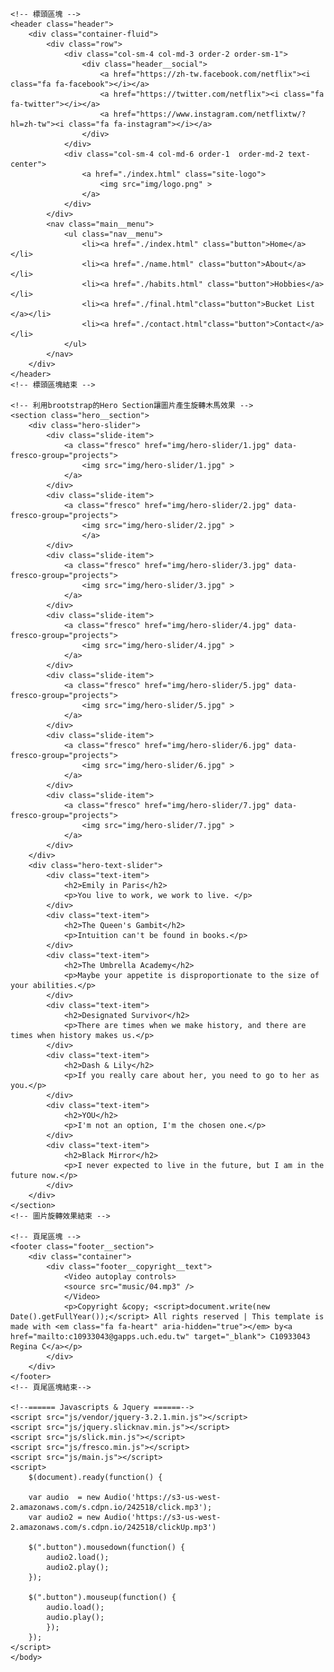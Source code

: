 <!DOCTYPE html>
<head>
	<title>C10933043 陳鈊娜</title>
	<meta charset="UTF-8">
	<meta name="viewport" content="width=device-width, initial-scale=1.0">
	<!--------------------------------------這些是CSS設定--------------------------------------->
	<link rel="stylesheet" href="css/bootstrap.min.css"/>
	<link rel="stylesheet" href="css/font-awesome.min.css"/> <!--臉書等小圖示-->
	<link rel="stylesheet" href="css/slicknav.min.css"/>
	<link rel="stylesheet" href="css/fresco.css"/>
	<link rel="stylesheet" href="css/slick.css"/>
	<link rel="stylesheet" href="css/style.css"/>
	<!---------------------------------------------------------------------------------------->
</head>
<body>
	<!-- 執行預先載入的工作 -->
	<div id="preloader">
		<div class="loader"></div>
	</div>

	<!-- 標頭區塊 -->
	<header class="header">
		<div class="container-fluid">
			<div class="row">
				<div class="col-sm-4 col-md-3 order-2 order-sm-1">
					<div class="header__social">
						<a href="https://zh-tw.facebook.com/netflix"><i class="fa fa-facebook"></i></a>
						<a href="https://twitter.com/netflix"><i class="fa fa-twitter"></i></a>
						<a href="https://www.instagram.com/netflixtw/?hl=zh-tw"><i class="fa fa-instagram"></i></a>
					</div>
				</div>
				<div class="col-sm-4 col-md-6 order-1  order-md-2 text-center">
					<a href="./index.html" class="site-logo">
						<img src="img/logo.png" >
					</a>
				</div>
			</div>
			<nav class="main__menu">
				<ul class="nav__menu">
					<li><a href="./index.html" class="button">Home</a></li>
					<li><a href="./name.html" class="button">About</a></li>
					<li><a href="./habits.html" class="button">Hobbies</a></li>
					<li><a href="./final.html"class="button">Bucket List </a></li>
					<li><a href="./contact.html"class="button">Contact</a></li>
				</ul>
			</nav>
		</div>
	</header>
	<!-- 標頭區塊結束 -->

	<!-- 利用brootstrap的Hero Section讓圖片產生旋轉木馬效果 -->
	<section class="hero__section">
		<div class="hero-slider">
			<div class="slide-item">
				<a class="fresco" href="img/hero-slider/1.jpg" data-fresco-group="projects">
					<img src="img/hero-slider/1.jpg" >
				</a>
			</div>
			<div class="slide-item">
				<a class="fresco" href="img/hero-slider/2.jpg" data-fresco-group="projects">
					<img src="img/hero-slider/2.jpg" >
					</a>
			</div>
			<div class="slide-item">
				<a class="fresco" href="img/hero-slider/3.jpg" data-fresco-group="projects">
					<img src="img/hero-slider/3.jpg" >
				</a>	
			</div>
			<div class="slide-item">
				<a class="fresco" href="img/hero-slider/4.jpg" data-fresco-group="projects">
					<img src="img/hero-slider/4.jpg" >
				</a>	
			</div>
			<div class="slide-item">
				<a class="fresco" href="img/hero-slider/5.jpg" data-fresco-group="projects">
					<img src="img/hero-slider/5.jpg" >
				</a>	
			</div>
			<div class="slide-item">
				<a class="fresco" href="img/hero-slider/6.jpg" data-fresco-group="projects">
					<img src="img/hero-slider/6.jpg" >
				</a>	
			</div>
			<div class="slide-item">
				<a class="fresco" href="img/hero-slider/7.jpg" data-fresco-group="projects">
					<img src="img/hero-slider/7.jpg" >
				</a>	
			</div>
		</div>
		<div class="hero-text-slider">
			<div class="text-item">
				<h2>Emily in Paris</h2>
				<p>You live to work, we work to live. </p>
			</div>
			<div class="text-item">
				<h2>The Queen's Gambit</h2>
				<p>Intuition can't be found in books.</p>
			</div>
			<div class="text-item">
				<h2>The Umbrella Academy</h2>
				<p>Maybe your appetite is disproportionate to the size of your abilities.</p>
			</div>
			<div class="text-item">
				<h2>Designated Survivor</h2>
				<p>There are times when we make history, and there are times when history makes us.</p>
			</div>
			<div class="text-item">
				<h2>Dash & Lily</h2>
				<p>If you really care about her, you need to go to her as you.</p>
			</div>
			<div class="text-item">
				<h2>YOU</h2>
				<p>I'm not an option, I'm the chosen one.</p>
			</div>
			<div class="text-item">
				<h2>Black Mirror</h2>
				<p>I never expected to live in the future, but I am in the future now.</p>
			</div>
		</div>
	</section>
	<!-- 圖片旋轉效果結束 -->

	<!-- 頁尾區塊 -->
	<footer class="footer__section">	
		<div class="container">	
			<div class="footer__copyright__text">
				<Video autoplay controls>
    			<source src="music/04.mp3" />
			    </Video>
				<p>Copyright &copy; <script>document.write(new Date().getFullYear());</script> All rights reserved | This template is made with <em class="fa fa-heart" aria-hidden="true"></em> by<a href="mailto:c10933043@gapps.uch.edu.tw" target="_blank"> C10933043 Regina C</a></p>
			</div>
		</div>
	</footer>
	<!-- 頁尾區塊結束-->

	<!--====== Javascripts & Jquery ======-->
	<script src="js/vendor/jquery-3.2.1.min.js"></script>
	<script src="js/jquery.slicknav.min.js"></script>
	<script src="js/slick.min.js"></script>
	<script src="js/fresco.min.js"></script>
	<script src="js/main.js"></script>
	<script>
		$(document).ready(function() {
    
  		var audio  = new Audio('https://s3-us-west-2.amazonaws.com/s.cdpn.io/242518/click.mp3');
  		var audio2 = new Audio('https://s3-us-west-2.amazonaws.com/s.cdpn.io/242518/clickUp.mp3')

	    $(".button").mousedown(function() {
			audio2.load();
			audio2.play();
	    });

		$(".button").mouseup(function() {
			audio.load();
			audio.play();
			});
	    });
	</script>
	</body>
</html>
